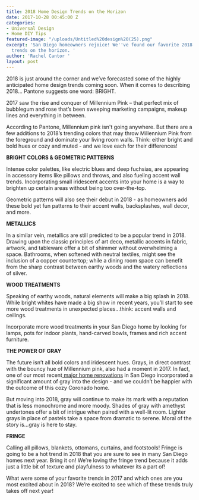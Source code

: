 ```yaml
---
title: 2018 Home Design Trends on the Horizon
date: 2017-10-28 00:45:00 Z
categories:
- Universal Design
- Home DIY Tips
featured-image: "/uploads/Untitled%20design%20(25).png"
excerpt: 'San Diego homeowners rejoice! We''ve found our favorite 2018 home design
  trends on the horizon. '
author: 'Rachel Cantor '
layout: post
---
```


2018 is just around the corner and we’ve forecasted some of the highly anticipated home design trends coming soon. When it comes to describing 2018… Pantone suggests one word: BRIGHT.

2017 saw the rise and conquer of Millennium Pink – that perfect mix of bubblegum and rose that’s been sweeping marketing campaigns, makeup lines and everything in between.

According to Pantone, Millennium pink isn't going anywhere. But there are a few additions to 2018’s trending colors that may throw Millennium Pink from the foreground and dominate your living room walls. Think: either bright and bold hues or cozy and muted - and we love each for their differences! 

**BRIGHT COLORS & GEOMETRIC PATTERNS**

Intense color palettes, like electric blues and deep fuchsias, are appearing in accessory items like pillows and throws, and also fueling accent wall trends. Incorporating small iridescent accents into your home is a way to brighten up certain areas without being too over-the-top.

Geometric patterns will also see their debut in 2018 - as homeowners add these bold yet fun patterns to their accent walls, backsplashes, wall decor, and more.

**METALLICS**

In a similar vein, metallics are still predicted to be a popular trend in 2018. Drawing upon the classic principles of art deco, metallic accents in fabric, artwork, and tableware offer a bit of shimmer without overwhelming a space. Bathrooms, when softened with neutral textiles, might see the inclusion of a copper countertop; while a dining room space can benefit from the sharp contrast between earthy woods and the watery reflections of silver.

**WOOD TREATMENTS**

Speaking of earthy woods, natural elements will make a big splash in 2018. While bright whites have made a big show in recent years, you’ll start to see more wood treatments in unexpected places…think: accent walls and ceilings.

Incorporate more wood treatments in your San Diego home by looking for lamps, pots for indoor plants, hand-carved bowls, frames and rich accent furniture.

**THE POWER OF GRAY**

The future isn’t all bold colors and iridescent hues. Grays, in direct contrast with the bouncy hue of Millennium pink, also had a moment in 2017. In fact, one of our most recent[ major home renovations](https://murraylampert.com/featured-projects/621-i-ave-coronado/) in San Diego incorporated a significant amount of gray into the design - and we couldn’t be happier with the outcome of this cozy Coronado home.

But moving into 2018, gray will continue to make its mark with a reputation that is less monochrome and more moody. Shades of gray with amethyst undertones offer a bit of intrigue when paired with a well-lit room. Lighter grays in place of pastels take a space from dramatic to serene. Moral of the story is…gray is here to stay.

**FRINGE**

Calling all pillows, blankets, ottomans, curtains, and footstools! Fringe is going to be a hot trend in 2018 that you are sure to see in many San Diego homes next year. Bring it on! We’re loving the fringe trend because it adds just a little bit of texture and playfulness to whatever its a part of!

What were some of your favorite trends in 2017 and which ones are you most excited about in 2018? We’re excited to see which of these trends truly takes off next year!